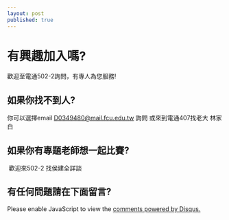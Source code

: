 ```yaml
---
layout: post
published: true
---
```

# 有興趣加入嗎?

  歡迎至電通502-2詢問，有專人為您服務!


## 如果你找不到人?

  你可以選擇email D0349480@mail.fcu.edu.tw 詢問
  或來到電通407找老大 林家白

## 如果你有專題老師想一起比賽?
  歡迎來502-2 找侯建全詳談
  
## 有任何問題請在下面留言?

<div id="disqus_thread"></div>
<script>

/**
*  RECOMMENDED CONFIGURATION VARIABLES: EDIT AND UNCOMMENT THE SECTION BELOW TO INSERT DYNAMIC VALUES FROM YOUR PLATFORM OR CMS.
*  LEARN WHY DEFINING THESE VARIABLES IS IMPORTANT: https://disqus.com/admin/universalcode/#configuration-variables*/
/*
var disqus_config = function () {
this.page.url = PAGE_URL;  // Replace PAGE_URL with your page's canonical URL variable
this.page.identifier = PAGE_IDENTIFIER; // Replace PAGE_IDENTIFIER with your page's unique identifier variable
};
*/
(function() { // DON'T EDIT BELOW THIS LINE
var d = document, s = d.createElement('script');
s.src = 'https://https-fcu502-github-io.disqus.com/embed.js';
s.setAttribute('data-timestamp', +new Date());
(d.head || d.body).appendChild(s);
})();
</script>
<noscript>Please enable JavaScript to view the <a href="https://disqus.com/?ref_noscript">comments powered by Disqus.</a></noscript>
           
